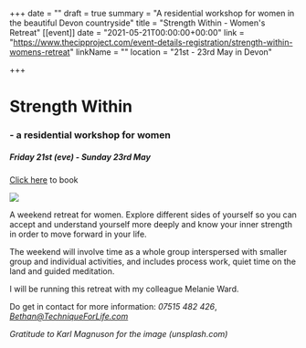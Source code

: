+++
date = ""
draft = true
summary = "A residential workshop for women in the beautiful Devon countryside"
title = "Strength Within - Women's Retreat"
[[event]]
date = "2021-05-21T00:00:00+00:00"
link = "https://www.thecipproject.com/event-details-registration/strength-within-womens-retreat"
linkName = ""
location = "21st - 23rd May in Devon"

+++
# Strength Within

### - a residential workshop for women

##### Friday 21st (eve) - Sunday 23rd May

[Click here](https://www.thecipproject.com/event-details-registration/strength-within-womens-retreat) to book

![](/uploads/karl-magnuson-strength-within.jpg)

A weekend retreat for women. Explore different sides of yourself so you can accept and understand yourself more deeply and know your inner strength in order to move forward in your life.

The weekend will involve time as a whole group interspersed with smaller group and individual activities, and includes process work, quiet time on the land and guided meditation.

I will be running this retreat with my colleague Melanie Ward.

Do get in contact for more information: _07515 482 426_, [_Bethan@TechniqueForLife.com_](mailto:bethan@techniqueforlife.com)

_Gratitude to Karl Magnuson for the image (unsplash.com)_